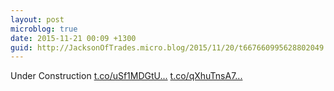 ```yaml
---
layout: post
microblog: true
date: 2015-11-21 00:09 +1300
guid: http://JacksonOfTrades.micro.blog/2015/11/20/t667660995628802049.html
---
```

Under Construction [t.co/uSf1MDGtU...](https://t.co/uSf1MDGtU9) [t.co/qXhuTnsA7...](https://t.co/qXhuTnsA7o)

